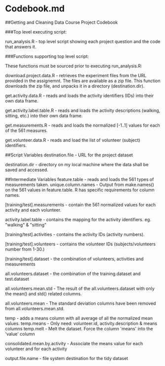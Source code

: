 # Codebook.md

##Getting and Cleaning Data Course Project Codebook

###Top level executing script:

run_analysis.R - top level script showing each project question and the code that answers it.


###Functions supporting top level script:

These functions must be sourced prior to executing run_analysis.R:

download.project.data.R - retrieves the experiment files from the URL provided in the assignemnt. The files are available as a zip file. This function downloads the zip file, and unpacks it in a directory (destination.dir).

get.activity.data.R - reads and loads the activity identifiers (IDs) into their own data frame.

get.activity.label.table.R - reads and loads the activity descriptions (walking, sitting, etc.) into their own data frame.

get.measurements.R - reads and loads the normalized [-1..1] values for each of the 561 measures.

get.volunteer.data.R - reads and load the list of volunteer (subject) identifiers.


##Script Variables
destination.file - URL for the project dataset

destination.dir - directory on my local machine where the data shall be saved and accessed.


##Intermediate Variables
feature.table - reads and loads the 561 types of measurements taken. 
unique.column.names - Output from make.names() on the 561 values in feature.table. R has specific requirements for column names.

[training/test].measurements - contain the 561 normalized values for each activity and each volunteer.

activity.label.table - contains the mapping for the activity identifiers. eg. "walking" & "sitting"

[training/test].activities - contains the activity IDs (activity numbers).

[training/test].volunteers - contains the volunteer IDs (subjects/volunteers number from 1-30.)

[training/test].dataset - the combination of volunteers, activities and measurements

all.volunteers.dataset - the combination of the training.dataset and test.dataset

all.volunteers.mean.std - The result of the all.volunteers.dataset with only the mean() and std() related columns.

all.volunteers.mean - The standard deviation columns have been removed from all.volunteers.mean.std.

temp - adds a means column  with all average of all the normalized mean values.
temp.means - Only need: volunteer.id, activity.description & means columns
temp.melt - Melt the dataset. Force the column 'means' into the 'value' column

consolidated.mean.by.activity - Associate the means value for each volunteer and for each activity

output.file.name - file system destination for the tidy dataset


